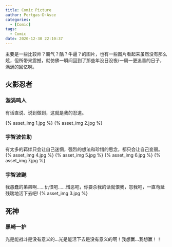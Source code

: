 ```yaml
---
title: Comic Picture
author: Portgas·D·Asce
categories:
  - [Comic]
tags:
  - Comic
date: 2020-12-30 22:10:37
---
```


<!--more-->

主要是一些比较帅？霸气？酷？牛逼？的图片，也有一些图片看起来虽然没有那么炫，但所带来震撼，就仿佛一瞬间回到了那些年没日没夜/一周一更追番的日子，满满的回忆啊。

## 火影忍者
### 漩涡鸣人
有话直说、说到做到，这就是我的忍道。

{% asset_img 1.jpg %}
{% asset_img 2.jpg %}

### 宇智波佐助
有太多的羁绊只会让自己迷惘，强烈的想法和珍惜的思念，都只会让自己变弱。
{% asset_img 4.jpg %}
{% asset_img 5.jpg %}
{% asset_img 6.jpg %}
{% asset_img 7.jpg %}

### 宇智波鼬
我愚蠢的弟弟啊……仇恨吧……憎恶吧，你要杀我的话就恨我，怨我吧，一直苟延残喘地活下去吧!
{% asset_img 3.jpg %}

## 死神
### 黑崎一护
光是能战斗是没有意义的…光是能活下去是没有意义的啊！我想赢…我想赢！！